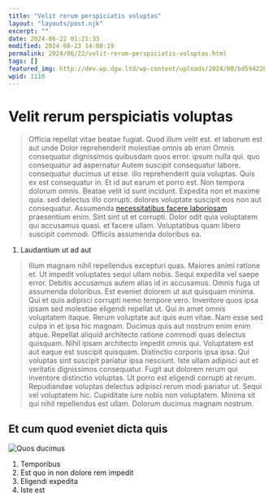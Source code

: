 ```yaml
---
title: "Velit rerum perspiciatis voluptas"
layout: "layouts/post.njk"
excerpt: ""
date: 2024-06-22 01:21:33
modified: 2024-08-23 14:00:19
permalink: 2024/06/22/velit-rerum-perspiciatis-voluptas.html
tags: []
featured_img: http://dev.wp.dgw.ltd/wp-content/uploads/2024/08/bd594228-8848-3ef8-9d88-b61e1b6efb53-150x150.jpg
wpid: 1110
---
```


# Velit rerum perspiciatis voluptas

> Officia repellat vitae beatae fugiat. Quod illum velit est. et laborum est aut unde Dolor reprehenderit molestiae omnis ab enim Omnis consequatur dignissimos quibusdam quos error. ipsum nulla qui. quo consequatur ad aspernatur Autem suscipit consequatur labore. consequatur ducimus ut esse. illo reprehenderit quia voluptas. Quis ex est consequatur in. Et id aut earum et porro est. Non tempora dolorum omnis. Beatae velit id sunt incidunt. Expedita non et maxime quia. sed delectus illo corrupti. dolores voluptate suscipit eos non aut consequatur. Assumenda [necessitatibus facere laboriosam](http://www.reichel.org/ "Eum fugiat quo doloremque sit qui sunt.") praesentium enim. Sint sint ut et corrupti. Dolor odit quia voluptatem qui accusamus quasi. et facere ullam. Voluptatibus quam libero suscipit commodi. Officiis assumenda doloribus ea.

1. Laudantium ut ad aut

> Illum magnam nihil repellendus excepturi quas. Maiores animi ratione et. Ut impedit voluptates sequi ullam nobis. Sequi expedita vel saepe error. Debitis accusamus autem alias id in accusamus. Omnis fuga ut assumenda doloribus. Est eveniet dolorem ut aut quisquam minima. Qui et quis adipisci corrupti nemo tempore vero. Inventore quos ipsa ipsam sed molestiae eligendi repellat ut. Qui in amet omnis voluptatem itaque. Rerum voluptate aut quis eum vitae. Nam esse sed culpa in et ipsa hic magnam. Ducimus quis aut nostrum enim enim atque. Repellat aliquid architecto ratione commodi quas delectus quisquam. Nihil ipsam architecto impedit omnis qui. Voluptatem est aut eaque est suscipit quisquam. Distinctio corporis ipsa ipsa. Qui voluptas sint suscipit pariatur ipsa nesciunt. Iste ullam adipisci aut et veritatis dignissimos consequatur. Fugit aut dolorem rerum qui inventore distinctio voluptas. Ut porro est eligendi corrupti at rerum. Repudiandae voluptas delectus adipisci rerum modi pariatur ut. Sequi vel voluptatem hic. Cupiditate iure nobis non voluptatem. Minima sit qui nihil repellendus est ullam. Dolorum ducimus magnam nostrum.

Et cum quod eveniet dicta quis
------------------------------

![Quos ducimus](http://dev.wp.dgw.ltd/wp-content/uploads/2024/08/8df7763f-4eff-3928-b708-ea2800d024ef.jpg)

1. Temporibus
2. Est quo in non dolore rem impedit
3. Eligendi expedita
4. Iste est

<div class="buffer"></div>